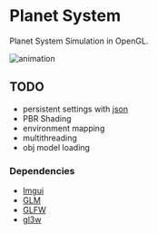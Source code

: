 # Planet System
Planet System Simulation in OpenGL. 

![animation](https://i.imgur.com/TKccWZ6.gif)

## TODO

* persistent settings with [json](https://github.com/open-source-parsers/jsoncpp)
* PBR Shading
* environment mapping
* multithreading
* obj model loading

### Dependencies

* [Imgui](https://github.com/ocornut/imgui)
* [GLM](https://glm.g-truc.net/0.9.9/index.html)
* [GLFW](https://www.glfw.org/)
* [gl3w](https://github.com/skaslev/gl3w)
